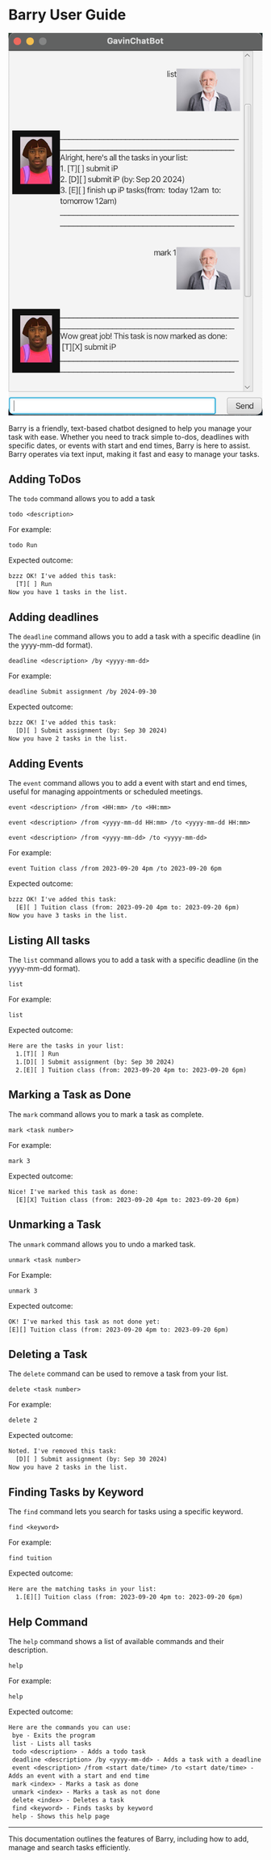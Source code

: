# Barry User Guide
![Ui.png](Ui.png)

Barry is a friendly, text-based chatbot designed to help you manage your task with ease.
Whether you need to track simple to-dos, deadlines with specific dates, or events with
start and end times, Barry is here to assist. Barry operates via text input, making it fast
and easy to manage your tasks.

## Adding ToDos
The `todo` command allows you to add a task 
```
todo <description>
```
For example:
```
todo Run
```
Expected outcome:
```
bzzz OK! I've added this task:
  [T][ ] Run
Now you have 1 tasks in the list. 
```
## Adding deadlines
The `deadline` command allows you to add a task with a specific deadline (in the yyyy-mm-dd format).
``` 
deadline <description> /by <yyyy-mm-dd>
```
For example:
```
deadline Submit assignment /by 2024-09-30
```
Expected outcome:
```
bzzz OK! I've added this task:
  [D][ ] Submit assignment (by: Sep 30 2024)
Now you have 2 tasks in the list.
```

## Adding Events
The `event` command allows you to add a event with start and end times, useful for managing appointments
or scheduled meetings.
``` 
event <description> /from <HH:mm> /to <HH:mm>
```
``` 
event <description> /from <yyyy-mm-dd HH:mm> /to <yyyy-mm-dd HH:mm>
```
``` 
event <description> /from <yyyy-mm-dd> /to <yyyy-mm-dd>

```
For example:
```
event Tuition class /from 2023-09-20 4pm /to 2023-09-20 6pm
```
Expected outcome:
```
bzzz OK! I've added this task:
  [E][ ] Tuition class (from: 2023-09-20 4pm to: 2023-09-20 6pm)
Now you have 3 tasks in the list.
```

## Listing All tasks
The `list` command allows you to add a task with a specific deadline (in the yyyy-mm-dd format).
``` 
list
```
For example:
```
list
```
Expected outcome:
```
Here are the tasks in your list:
  1.[T][ ] Run
  1.[D][ ] Submit assignment (by: Sep 30 2024)
  2.[E][ ] Tuition class (from: 2023-09-20 4pm to: 2023-09-20 6pm)
```
## Marking a Task as Done
The `mark` command allows you to mark a task as complete.
``` 
mark <task number>
```
For example:
```
mark 3
```
Expected outcome:
```
Nice! I've marked this task as done:
  [E][X] Tuition class (from: 2023-09-20 4pm to: 2023-09-20 6pm)
```
## Unmarking a Task
The `unmark` command allows you to undo a marked task.
```
unmark <task number>
```
For Example:
```
unmark 3
```
Expected outcome:
```
OK! I've marked this task as not done yet:
[E][] Tuition class (from: 2023-09-20 4pm to: 2023-09-20 6pm)
```
## Deleting a Task
The `delete` command can be used to remove a task from your list.
```
delete <task number>
```
For example:
```
delete 2
```
Expected outcome:
```
Noted. I've removed this task:
  [D][ ] Submit assignment (by: Sep 30 2024)
Now you have 2 tasks in the list.
```
## Finding Tasks by Keyword
The `find` command lets you search for tasks using a specific keyword.
```
find <keyword>
```
For example:
```
find tuition
```
Expected outcome:
```
Here are the matching tasks in your list:
  1.[E][] Tuition class (from: 2023-09-20 4pm to: 2023-09-20 6pm)
```
## Help Command
The `help` command shows a list of available commands and their description.
```
help
```
For example:
```
help
```
Expected outcome:
```
Here are the commands you can use:
 bye - Exits the program
 list - Lists all tasks
 todo <description> - Adds a todo task
 deadline <description> /by <yyyy-mm-dd> - Adds a task with a deadline
 event <description> /from <start date/time> /to <start date/time> - Adds an event with a start and end time
 mark <index> - Marks a task as done
 unmark <index> - Marks a task as not done
 delete <index> - Deletes a task
 find <keyword> - Finds tasks by keyword
 help - Shows this help page
```
---
This documentation outlines the features of Barry, including how to add, manage and
search tasks efficiently.